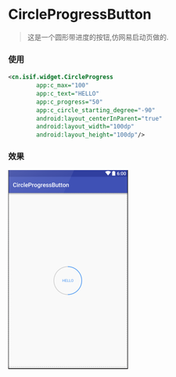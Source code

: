 # CircleProgressButton
> 这是一个圆形带进度的按钮,仿网易启动页做的.

### 使用
``` xml
<cn.isif.widget.CircleProgress
        app:c_max="100"
        app:c_text="HELLO"
        app:c_progress="50"
        app:c_circle_starting_degree="-90"
        android:layout_centerInParent="true"
        android:layout_width="100dp"
        android:layout_height="100dp"/>
```

### 效果
![pic](pic/pic_ri.png)